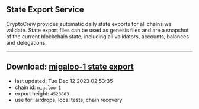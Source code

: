 ## State Export Service
CryptoCrew provides automatic daily state exports for all chains we validate. State export files can be used as genesis files and are a snapshot of the current blockchain state, including all validators, accounts, balances and delegations.

---
**Download: [migaloo-1 state export](https://dl.ccvalidators.com/SERVICE/migaloo/migaloo-1_export_4528883.json)**
---

- last updated: Tue Dec 12 2023 02:53:35
- chain id: `migaloo-1`
- export height: `4528883`
- use for: airdrops, local tests, chain recovery
